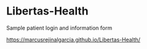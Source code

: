 # Libertas-Health
Sample patient login and information form

https://marcusrejinalgarcia.github.io/Libertas-Health/
